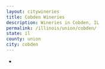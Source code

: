 ```yaml
---
layout: citywineries
title: Cobden Wineries
description: Wineries in Cobden, IL
permalink: /illinois/union/cobden/
state: il
county: union
city: cobden
---
```

-
